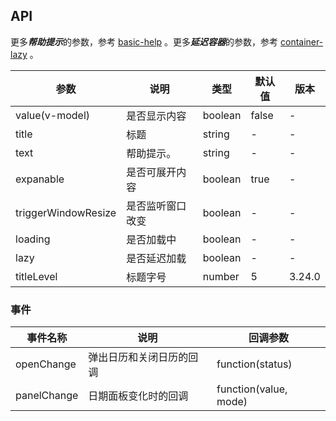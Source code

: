 ## API

更多***帮助提示***的参数，参考 [basic-help](./basic-help-cn) 。更多***延迟容器***的参数，参考 [container-lazy](./container-lazy-cn) 。

| 参数 | 说明 | 类型 | 默认值 | 版本 |
| --- | --- | --- | --- | --- |
| value(v-model) | 是否显示内容 | boolean | false | - |
| title | 标题 | string | - | - |
| text | 帮助提示。 | string | - | - |
| expanable | 是否可展开内容 | boolean | true | - |
| triggerWindowResize | 是否监听窗口改变 | boolean | - | - |
| loading | 是否加载中 | boolean | - | - |
| lazy | 是否延迟加载 | boolean | - | - |
| titleLevel | 标题字号 | number | 5 | 3.24.0 |

### 事件

| 事件名称    | 说明                     | 回调参数              |
| ----------- | ------------------------ | --------------------- |
| openChange  | 弹出日历和关闭日历的回调 | function(status)      |
| panelChange | 日期面板变化时的回调     | function(value, mode) | - |
